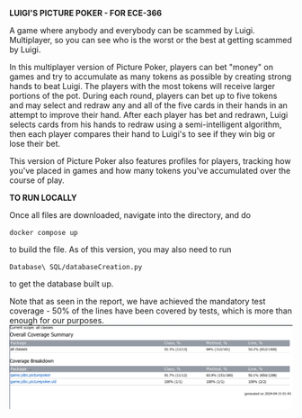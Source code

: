**LUIGI'S PICTURE POKER - FOR ECE-366**

A game where anybody and everybody can be scammed by Luigi. Multiplayer, so you can see who is the worst or the best at getting scammed by Luigi. 

In this multiplayer version of Picture Poker, players can bet "money" on games and try to accumulate as many tokens as possible by creating strong hands to beat Luigi. The players with the most tokens will receive larger portions of the pot. During each round, players can bet up to five tokens and may select and redraw any and all of the five cards in their hands in an attempt to improve their hand. After each player has bet and redrawn, Luigi selects cards from his hands to redraw using a semi-intelligent algorithm, then each player compares their hand to Luigi's to see if they win big or lose their bet.

This version of Picture Poker also features profiles for players, tracking how you've placed in games and how many tokens you've accumulated over the course of play.

**TO RUN LOCALLY**

Once all files are downloaded, navigate into the directory, and do 

```shell
docker compose up
```

to build the file. As of this version, you may also need to run 
```shell
Database\ SQL/databaseCreation.py
```

to get the database built up. 

Note that as seen in the report, we have achieved the mandatory test coverage - 50% of the lines have been covered by tests, which is more than enough for our purposes. 
![img.png](report.png)